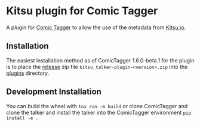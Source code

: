 # Kitsu plugin for Comic Tagger

A plugin for [Comic Tagger](https://github.com/comictagger/comictagger/releases) to allow the use of the metadata from [Kitsu.io](https://kitsu.io/).

## Installation

The easiest installation method as of ComicTagger 1.6.0-beta.1 for the plugin is to place the [release](https://github.com/mizaki/kitsu_talker/releases) zip file
`kitsu_talker-plugin-<version>.zip` into the [plugins](https://github.com/comictagger/comictagger/wiki/Installing-plugins) directory.

## Development Installation

You can build the wheel with `tox run -m build` or clone ComicTagger and clone the talker and install the talker into the ComicTagger environment `pip install -e .`

